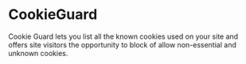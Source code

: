 CookieGuard
===========

Cookie Guard lets you list all the known cookies used on your site and offers site visitors the opportunity to block of allow non-essential and unknown cookies.